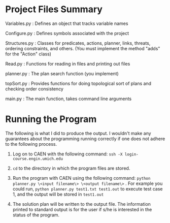 Project Files Summary
====================
Variables.py : Defines an object that tracks variable names

Configure.py : Defines symbols associated with the project

Structures.py : Classes for predicates, actions, planner, links, threats, ordering constraints, and others. (You must implement the method "adds" for the "Action" class)

Read.py : Functions for reading in files and printing out files

planner.py : The plan search function (you implement)

topSort.py : Provides functions for doing topological sort of plans and checking order consistency

main.py : The main function, takes command line arguments

Running the Program
===================

The following is what I did to produce the output. I wouldn't make any guarantees about the programming running correctly if one does not adhere to the following process.

1. Log on to CAEN with the following command: `ssh -X login-course.engin.umich.edu`

2. `cd` to the directory in which the program files are stored.

3. Run the program with CAEN using the following command: `python planner.py \<input filename\> \<output filename\>` . For example you could run, `python planner.py test1.txt test1.out` to execute test case 1, and the output will be stored in `test1.out`

4. The solution plan will be written to the output file. The information printed to standard output is for the user if s/he is interested in the status of the program.
